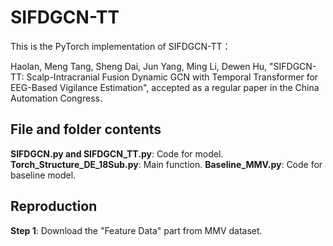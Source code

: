 # SIFDGCN-TT
This is the PyTorch implementation of SIFDGCN-TT：

Haolan, Meng Tang, Sheng Dai, Jun Yang, Ming Li, Dewen Hu, "SIFDGCN-TT: Scalp-Intracranial Fusion Dynamic GCN with Temporal Transformer for EEG-Based Vigilance Estimation", accepted as a regular paper in the China Automation Congress.

## File and folder contents
**SIFDGCN.py and SIFDGCN_TT.py**: Code for model.
**Torch_Structure_DE_18Sub.py**: Main function.
**Baseline_MMV.py**: Code for baseline model.

## Reproduction
**Step 1**: Download the "Feature Data" part from MMV dataset.
